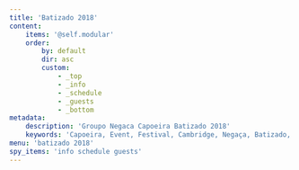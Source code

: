 ```yaml
---
title: 'Batizado 2018'
content:
    items: '@self.modular'
    order:
        by: default
        dir: asc
        custom:
            - _top
            - _info
            - _schedule
            - _guests
            - _bottom
metadata:
    description: 'Groupo Negaca Capoeira Batizado 2018'
    keywords: 'Capoeira, Event, Festival, Cambridge, Negaça, Batizado, 2018, Contrameste, Mestre, Boneco, Hiram, Chitaozinho, Olho De Gato, Parente, Pedro, Pernalonga, Santana, Poncianinho, Zangado'
menu: 'batizado 2018'
spy_items: 'info schedule guests'
---
```


